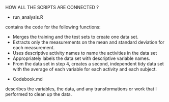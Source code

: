 HOW ALL THE SCRIPTS ARE CONNECTED ?

* run_analysis.R 

contains the code for the following functions:

- Merges the training and the test sets to create one data set.
- Extracts only the measurements on the mean and standard   deviation for each measurement.
- Uses descriptive activity names to name the activities in the data set
- Appropriately labels the data set with descriptive variable names.
- From the data set in step 4, creates a second, independent tidy data set with the average of each variable for each activity and each subject.

* Codebook.md

describes the variables, the data, and any transformations or work that I performed to clean up the data.

